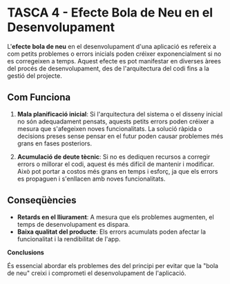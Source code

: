 # TASCA 4 - Efecte Bola de Neu en el Desenvolupament

L'**efecte bola de neu** en el desenvolupament d'una aplicació es refereix a com petits problemes o errors inicials poden créixer exponencialment si no es corregeixen a temps. Aquest efecte es pot manifestar en diverses àrees del procés de desenvolupament, des de l'arquitectura del codi fins a la gestió del projecte.

## Com Funciona

1. **Mala planificació inicial**: Si l'arquitectura del sistema o el disseny inicial no són adequadament pensats, aquests petits errors poden créixer a mesura que s'afegeixen noves funcionalitats. La solució ràpida o decisions preses sense pensar en el futur poden causar problemes més grans en fases posteriors.
   
2. **Acumulació de deute tècnic**: Si no es dediquen recursos a corregir errors o millorar el codi, aquest és més difícil de mantenir i modificar. Això pot portar a costos més grans en temps i esforç, ja que els errors es propaguen i s'enllacen amb noves funcionalitats.

## Conseqüències

- **Retards en el lliurament**: A mesura que els problemes augmenten, el temps de desenvolupament es dispara.
- **Baixa qualitat del producte**: Els errors acumulats poden afectar la funcionalitat i la rendibilitat de l'app.

**Conclusions**

És essencial abordar els problemes des del principi per evitar que la "bola de neu" creixi i comprometi el desenvolupament de l'aplicació.
